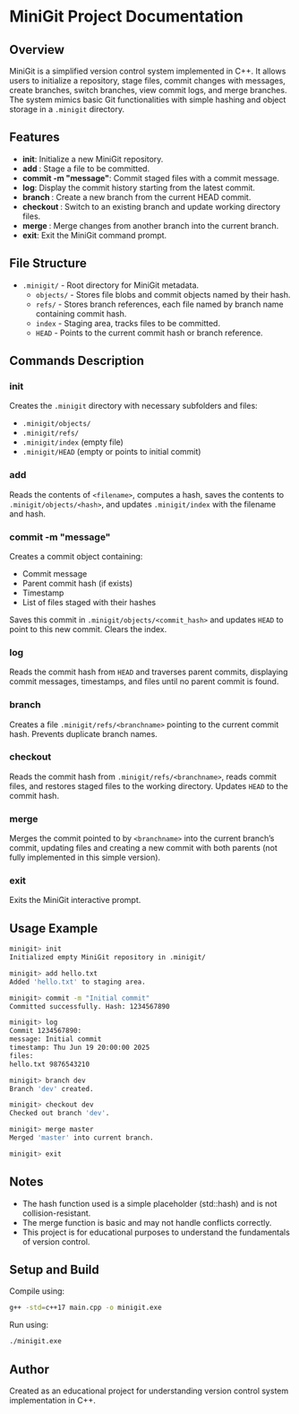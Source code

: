 # MiniGit Project Documentation

## Overview
MiniGit is a simplified version control system implemented in C++. It allows users to initialize a repository, stage files, commit changes with messages, create branches, switch branches, view commit logs, and merge branches. The system mimics basic Git functionalities with simple hashing and object storage in a `.minigit` directory.

## Features
- **init**: Initialize a new MiniGit repository.
- **add <filename>**: Stage a file to be committed.
- **commit -m "message"**: Commit staged files with a commit message.
- **log**: Display the commit history starting from the latest commit.
- **branch <branchname>**: Create a new branch from the current HEAD commit.
- **checkout <branchname>**: Switch to an existing branch and update working directory files.
- **merge <branchname>**: Merge changes from another branch into the current branch.
- **exit**: Exit the MiniGit command prompt.

## File Structure
- `.minigit/` - Root directory for MiniGit metadata.
  - `objects/` - Stores file blobs and commit objects named by their hash.
  - `refs/` - Stores branch references, each file named by branch name containing commit hash.
  - `index` - Staging area, tracks files to be committed.
  - `HEAD` - Points to the current commit hash or branch reference.

## Commands Description

### init
Creates the `.minigit` directory with necessary subfolders and files:
- `.minigit/objects/`
- `.minigit/refs/`
- `.minigit/index` (empty file)
- `.minigit/HEAD` (empty or points to initial commit)

### add <filename>
Reads the contents of `<filename>`, computes a hash, saves the contents to `.minigit/objects/<hash>`, and updates `.minigit/index` with the filename and hash.

### commit -m "message"
Creates a commit object containing:
- Commit message
- Parent commit hash (if exists)
- Timestamp
- List of files staged with their hashes

Saves this commit in `.minigit/objects/<commit_hash>` and updates `HEAD` to point to this new commit. Clears the index.

### log
Reads the commit hash from `HEAD` and traverses parent commits, displaying commit messages, timestamps, and files until no parent commit is found.

### branch <branchname>
Creates a file `.minigit/refs/<branchname>` pointing to the current commit hash. Prevents duplicate branch names.

### checkout <branchname>
Reads the commit hash from `.minigit/refs/<branchname>`, reads commit files, and restores staged files to the working directory. Updates `HEAD` to the commit hash.

### merge <branchname>
Merges the commit pointed to by `<branchname>` into the current branch’s commit, updating files and creating a new commit with both parents (not fully implemented in this simple version).

### exit
Exits the MiniGit interactive prompt.

## Usage Example
```sh
minigit> init
Initialized empty MiniGit repository in .minigit/

minigit> add hello.txt
Added 'hello.txt' to staging area.

minigit> commit -m "Initial commit"
Committed successfully. Hash: 1234567890

minigit> log
Commit 1234567890:
message: Initial commit
timestamp: Thu Jun 19 20:00:00 2025
files:
hello.txt 9876543210

minigit> branch dev
Branch 'dev' created.

minigit> checkout dev
Checked out branch 'dev'.

minigit> merge master
Merged 'master' into current branch.

minigit> exit
```

## Notes
- The hash function used is a simple placeholder (std::hash) and is not collision-resistant.
- The merge function is basic and may not handle conflicts correctly.
- This project is for educational purposes to understand the fundamentals of version control.

## Setup and Build
Compile using:
```sh
g++ -std=c++17 main.cpp -o minigit.exe
```

Run using:
```sh
./minigit.exe
```

## Author
Created as an educational project for understanding version control system implementation in C++.
